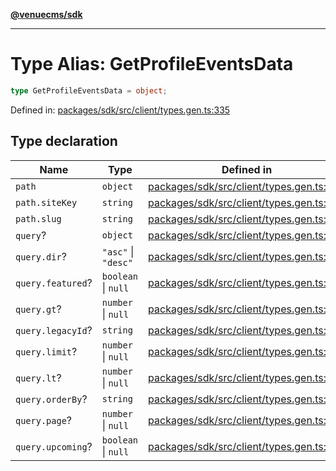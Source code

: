[**@venuecms/sdk**](../Index.md)

***

# Type Alias: GetProfileEventsData

```ts
type GetProfileEventsData = object;
```

Defined in: [packages/sdk/src/client/types.gen.ts:335](https://github.com/venuecms/sdk/blob/aa6bf5e2569259dec55e399babe648ca7df4042f/packages/sdk/src/client/types.gen.ts#L335)

## Type declaration

| Name | Type | Defined in |
| ------ | ------ | ------ |
| <a id="path"></a> `path` | `object` | [packages/sdk/src/client/types.gen.ts:336](https://github.com/venuecms/sdk/blob/aa6bf5e2569259dec55e399babe648ca7df4042f/packages/sdk/src/client/types.gen.ts#L336) |
| `path.siteKey` | `string` | [packages/sdk/src/client/types.gen.ts:337](https://github.com/venuecms/sdk/blob/aa6bf5e2569259dec55e399babe648ca7df4042f/packages/sdk/src/client/types.gen.ts#L337) |
| `path.slug` | `string` | [packages/sdk/src/client/types.gen.ts:338](https://github.com/venuecms/sdk/blob/aa6bf5e2569259dec55e399babe648ca7df4042f/packages/sdk/src/client/types.gen.ts#L338) |
| <a id="query"></a> `query`? | `object` | [packages/sdk/src/client/types.gen.ts:340](https://github.com/venuecms/sdk/blob/aa6bf5e2569259dec55e399babe648ca7df4042f/packages/sdk/src/client/types.gen.ts#L340) |
| `query.dir`? | `"asc"` \| `"desc"` | [packages/sdk/src/client/types.gen.ts:341](https://github.com/venuecms/sdk/blob/aa6bf5e2569259dec55e399babe648ca7df4042f/packages/sdk/src/client/types.gen.ts#L341) |
| `query.featured`? | `boolean` \| `null` | [packages/sdk/src/client/types.gen.ts:342](https://github.com/venuecms/sdk/blob/aa6bf5e2569259dec55e399babe648ca7df4042f/packages/sdk/src/client/types.gen.ts#L342) |
| `query.gt`? | `number` \| `null` | [packages/sdk/src/client/types.gen.ts:343](https://github.com/venuecms/sdk/blob/aa6bf5e2569259dec55e399babe648ca7df4042f/packages/sdk/src/client/types.gen.ts#L343) |
| `query.legacyId`? | `string` | [packages/sdk/src/client/types.gen.ts:344](https://github.com/venuecms/sdk/blob/aa6bf5e2569259dec55e399babe648ca7df4042f/packages/sdk/src/client/types.gen.ts#L344) |
| `query.limit`? | `number` \| `null` | [packages/sdk/src/client/types.gen.ts:345](https://github.com/venuecms/sdk/blob/aa6bf5e2569259dec55e399babe648ca7df4042f/packages/sdk/src/client/types.gen.ts#L345) |
| `query.lt`? | `number` \| `null` | [packages/sdk/src/client/types.gen.ts:346](https://github.com/venuecms/sdk/blob/aa6bf5e2569259dec55e399babe648ca7df4042f/packages/sdk/src/client/types.gen.ts#L346) |
| `query.orderBy`? | `string` | [packages/sdk/src/client/types.gen.ts:347](https://github.com/venuecms/sdk/blob/aa6bf5e2569259dec55e399babe648ca7df4042f/packages/sdk/src/client/types.gen.ts#L347) |
| `query.page`? | `number` \| `null` | [packages/sdk/src/client/types.gen.ts:348](https://github.com/venuecms/sdk/blob/aa6bf5e2569259dec55e399babe648ca7df4042f/packages/sdk/src/client/types.gen.ts#L348) |
| `query.upcoming`? | `boolean` \| `null` | [packages/sdk/src/client/types.gen.ts:349](https://github.com/venuecms/sdk/blob/aa6bf5e2569259dec55e399babe648ca7df4042f/packages/sdk/src/client/types.gen.ts#L349) |
